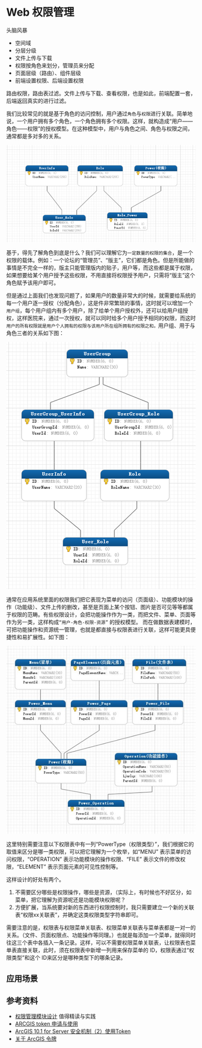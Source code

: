 # Web 权限管理

头脑风暴
- 空间域
- 分层分级
- 文件上传与下载
- 权限按角色来划分，管理员来分配
- 页面层级（路由）、组件层级
- 前端设置权限、后端设置权限

路由权限，路由表过滤。文件上传与下载、查看权限，也是如此，前端配置一套，后端返回真实的进行过滤。

我们比较常见的就是基于角色的访问控制，用户通过`角色`与`权限`进行关联。简单地说，一个用户拥有多个角色，一个角色拥有多个权限。这样，就构造成“用户——角色——权限”的授权模型。在这种模型中，用户与角色之间、角色与权限之间，通常都是多对多的关系。

![](../.vuepress/public/images/2020-07-09-22-52-28-user-role-power.png)

基于，得先了解角色到底是什么？我们可以理解它为`一定数量的权限的集合`，是一个权限的载体。例如：一个论坛的“管理员”、“版主”，它们都是角色。但是所能做的事情是不完全一样的，版主只能管理版内的贴子，用户等，而这些都是属于权限，如果想要给某个用户授予这些权限，不用直接将权限授予用户，只需将“版主”这个角色赋予该用户即可。

但是通过上面我们也发现问题了，如果用户的数量非常大的时候，就需要给系统的每一个用户逐一授权（分配角色），这是件非常繁琐的事情，这时就可以增加一个`用户组`，每个用户组内有多个用户，除了给单个用户授权外，还可以给用户组授权，这样医院来，通过一次授权，就可以同时给多个用户授予相同的权限，而这时`用户的所有权限就是用户个人拥有的权限与该用户所在组所拥有的权限之和。`用户组、用于与角色三者的关系如下图：

![](../.vuepress/public/images/2020-07-09-22-58-47-user-power-role.png)

通常在应用系统里面的权限我们把它表现为菜单的访问（页面级）、功能模块的操作（功能级）、文件上传的删改，甚至是页面上某个按钮、图片是否可见等等都属于权限的范畴。有些权限设计，会把功能操作作为一类，而把文件、菜单、页面等作为另一类，这样构成`“用户-角色-权限-资源”` 的授权模型。 而在做数据表建模时，可把功能操作和资源统一管理，也就是都直接与权限表进行关联，这样可能更具便捷性和易扩展性。如下图：

![](../.vuepress/public/images/2020-07-09-23-02-25-user-role-power-resource.png)

这里特别需要注意以下权限表中有一列“PowerType（权限类型）”，我们根据它的取值来区分是哪一类权限，可以把它理解为一个枚举，如“MENU” 表示菜单的访问权限，“OPERATION” 表示功能模块的操作权限、“FILE” 表示文件的修改权限，“ELEMENT” 表示页面元素的可见性控制等。

这样设计的好处有两个。
1. 不需要区分哪些是权限操作，哪些是资源，（实际上，有时候也不好区分，如菜单，把它理解为资源呢还是功能模块权限呢？
2. 方便扩展，当系统要对新的东西进行权限控制时，我只需要建立一个新的关联表“权限xx关联表”，并确定这类权限类型字符串即可。

需要注意的是，权限表与权限菜单关联表、权限菜单关联表与菜单表都是一对一的关系。（文件、页面权限点、功能操作等同理。）也就是每添加一个菜单，就得同时往这三个表中各插入一条记录。这样，可以不需要权限菜单关联表，让权限表也菜单表直接关联，此时，须在权限表中新增一列用来保存菜单的 ID，权限表通过“权限类型”和这个 ID来区分是哪种类型下的哪条记录。

## 应用场景

<!-- demo 权限与角色 -->
<!-- 结合运维管理系统 -->
<!-- 地图工具栏的权限分配与前端对应 -->

## 参考资料

- [权限管理模块设计](https://zhuanlan.zhihu.com/p/92319984) 值得精读与实践
- [ARCGIS token 申请与使用](https://www.jianshu.com/p/27c44de64875)
- [ArcGIS 10.1 for Server 安全机制（2）使用Token](http://zhihu.geoscene.cn/article/721)
- [关于 ArcGIS 令牌](http://resources.arcgis.com/zh-CN/help/main/10.2/#/na/0154000005r6000000/)